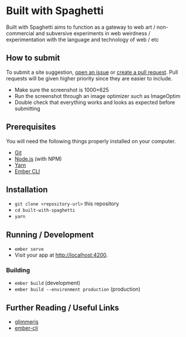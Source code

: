 # Built with Spaghetti

Built with Spaghetti aims to function as a gateway to web art / non-commercial and subversive experiments in web weirdness / experimentation with the language and technology of web / etc

## How to submit

To submit a site suggestion, [open an issue](https://github.com/gordonbisnor/built-with-spaghetti/issues/new) or [create a pull request](https://github.com/gordonbisnor/built-with-spaghetti/issues/new). Pull requests will be given higher priority since they are easier to include.

* Make sure the screenshot is 1000×625
* Run the screenshot through an image optimizer such as ImageOptim  
* Double check that everything works and looks as expected before submitting

## Prerequisites

You will need the following things properly installed on your computer.

* [Git](https://git-scm.com/)
* [Node.js](https://nodejs.org/) (with NPM)
* [Yarn](https://yarnpkg.com/en/)
* [Ember CLI](https://ember-cli.com/)

## Installation

* `git clone <repository-url>` this repository
* `cd built-with-spaghetti`
* `yarn`

## Running / Development

* `ember serve`
* Visit your app at [http://localhost:4200](http://localhost:4200).

### Building

* `ember build` (development)
* `ember build --environment production` (production)

## Further Reading / Useful Links

* [glimmerjs](http://github.com/tildeio/glimmer/)
* [ember-cli](https://ember-cli.com/)
